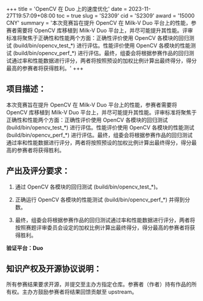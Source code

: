 +++
title = 'OpenCV 在 Duo 上的速度优化'
date = 2023-11-27T19:57:09+08:00
toc = true
slug = 'S2309'
cid = 'S2309'
award = '15000 CNY'
summary = '本次竞赛旨在提升 OpenCV 在 Milk-V Duo 平台上的性能，参赛者需要将 OpenCV 库移植到 Milk-V Duo 平台上，并尽可能提升其性能。评审标准将聚焦于正确性和性能两个方面：正确性评价使用 OpenCV 各模块的回归测试 (build/bin/opencv\_test\_\*) 进行评估。性能评价使用 OpenCV 各模块的性能测试 (build/bin/opencv\_perf_\*) 进行评估。最终，组委会将根据参赛作品的回归测试通过率和性能数据进行评分，两者将按照预设的加权比例计算出最终得分，得分最高的参赛者将获得胜利。'
+++

## 项目描述：

本次竞赛旨在提升 OpenCV 在 Milk-V Duo 平台上的性能，参赛者需要将 OpenCV 库移植到 Milk-V Duo 平台上，并尽可能提升其性能。评审标准将聚焦于正确性和性能两个方面：正确性评价使用 OpenCV 各模块的回归测试 (build/bin/opencv\_test\_\*) 进行评估。性能评价使用 OpenCV 各模块的性能测试 (build/bin/opencv\_perf_\*) 进行评估。最终，组委会将根据参赛作品的回归测试通过率和性能数据进行评分，两者将按照预设的加权比例计算出最终得分，得分最高的参赛者将获得胜利。

## 产出及评分要求：

1. 通过 OpenCV 各模块的回归测试 (build/bin/opencv_test_\*)。

2. 正确运行 OpenCV 各模块的性能测试 (build/bin/opencv_perf_\*) 并得到分数。

3. 最终，组委会将根据参赛作品的回归测试通过率和性能数据进行评分，两者将按照赛题评审委员会设定的加权比例计算出最终得分，得分最高的参赛者将获得胜利。

**验证平台：Duo**

## 知识产权及开源协议说明：

所有参赛结果要求开源，并提交至主办方指定仓库。参赛者（作者）持有作品的所有权。主办方鼓励参赛者将结果回馈贡献至 upstream。